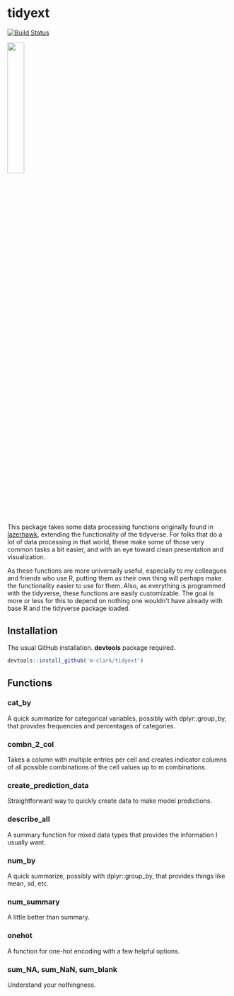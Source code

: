 tidyext
=======

<!-- <img src="man/img/lh_hex.png" align="right" width = 360/> -->
[![Build Status](https://travis-ci.org/m-clark/tidyext?branch=master)](https://travis-ci.org/m-clark/tidyext) <!-- [![codecov](https://codecov.io/gh/m-clark/tidyext/branch/master/graph/badge.svg)](https://codecov.io/gh/m-clark/tidyext) -->

<a href="https://github.com/m-clark/tidyext" alt="Miscellaneous Shenanigans"> <img src="https://img.shields.io/badge/miscellaneous_shenanigans-constant-ff5500.svg?colorA=00aaff&longCache=true&style=for-the-badge"  width=27.5%/></a>

This package takes some data processing functions originally found in [lazerhawk](https://github.com/m-clark/lazerhawk), extending the functionality of the tidyverse. For folks that do a lot of data processing in that world, these make some of those very common tasks a bit easier, and with an eye toward clean presentation and visualization.

As these functions are more universally useful, especially to my colleagues and friends who use R, putting them as their own thing will perhaps make the functionality easier to use for them. Also, as everything is programmed with the tidyverse, these functions are easily customizable. The goal is more or less for this to depend on nothing one wouldn't have already with base R and the tidyverse package loaded.

Installation
------------

The usual GitHub installation. **devtools** package required.

``` r
devtools::install_github('m-clark/tidyext')
```

Functions
---------

### cat\_by

A quick summarize for categorical variables, possibly with dplyr::group\_by, that provides frequencies and percentages of categories.

### combn\_2\_col

Takes a column with multiple entries per cell and creates indicator columns of all possible combinations of the cell values up to m combinations.

### create\_prediction\_data

Straightforward way to quickly create data to make model predictions.

### describe\_all

A summary function for mixed data types that provides the information I usually want.

### num\_by

A quick summarize, possibly with dplyr::group\_by, that provides things like mean, sd, etc.

### num\_summary

A little better than summary.

### onehot

A function for one-hot encoding with a few helpful options.

### sum\_NA, sum\_NaN, sum\_blank

Understand your nothingness.
